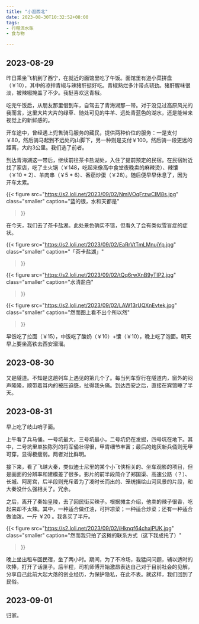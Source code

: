 ```yaml
---
title: "小逛西北"
date: 2023-08-30T10:32:52+08:00
tags: 
- 行程流水账
- 食与物

---
```






## 2023-08-29

昨日乘坐飞机到了西宁，在就近的面馆里吃了午饭。面馆里有道小菜拼盘（￥10），其中的凉拌青椒与辣猪肝挺好吃。青椒熟烂多汁带点韧劲。猪肝腥味很淡，被辣椒掩盖了不少。我挺喜欢这青椒。

吃完午饭后，从朋友那里借到车，自驾去了青海湖那一带。对于没见过高原风光的我而言，这里大片大片的绿草、随处可见的牛羊、远处青蓝色的湖水，还是能带来视觉上的新鲜感的。


开车途中，曾经遇上兜售骑马服务的藏民，提供两种价位的服务：一是支付￥80，然后骑马起到不远处的山脚下，另一种则是支付￥100，然后骑一段更远的距离，大约3公里。我们选了前者。

到达青海湖这一带后，继续前往茶卡盐湖处，入住了提前预定的民宿。在民宿附近找了家店，吃了土火锅（￥148，吃起来像高中食堂夜晚卖的麻辣烫）、辣馕（￥10 * 2）、羊肉串（￥5 * 6）、番茄炒蛋（￥28）。随后便早早休息了，因为开车太累。

{{< figure
  src="https://s2.loli.net/2023/09/02/NmiVOqFrzwClM8s.jpg"
  class="smaller"
  caption="蓝的很，水和天都是"

>}}

在今天，我们去了茶卡盐湖。此处景色确实不错，但看久了会有类似雪盲症的症状。

{{< figure
  src="https://s2.loli.net/2023/09/02/EaRrVtTmLMnujYp.jpg"
  class="smaller"
  caption="「茶卡盐湖」"

>}}

{{< figure
  src="https://s2.loli.net/2023/09/02/tQq6rwXnB9yTIP2.jpg"
  class="smaller"
  caption="水清盐白"

>}}



{{< figure
  src="https://s2.loli.net/2023/09/02/LAW13rUQXnEvtek.jpg"
  class="smaller"
  caption="然而图上看不出个所以然"

>}}



早饭吃了拉面（￥15），中饭吃了酸奶（￥10）+馕（￥10），晚上吃了泡面。明天早上要坐高铁去西安溜溜。



## 2023-08-30

又是隧道。不知是这趟列车上遇见的第几个了。每当列车穿行在隧道内，窗外的闷声隆隆，顺带着耳内的被压迫感，扯得我头痛。到达西安之后，直接在宾馆睡了半天。



## 2023-08-31

早上吃了岐山哨子面。



上午看了兵马俑。一号坑最大，三号坑最小，二号坑仍在发掘，四号坑在地下。其中，二号坑里单独陈列的将军俑壮得很，甲胄细节丰富；最后的炮灰新兵俑则无甲可穿，显得极瘦弱。两者对比鲜明。



接下来，看了飞越大秦，类似迪士尼里的某个小飞侠相关的、坐车观影的项目，但是画面的分辨率和建模差了很多。影片的前半段简介了郑国渠、高速公路（？）、长城、阿房宫，后半段则充斥着为了凑时长而出的、笼统描绘山河风景的片段，和大秦没什么强相关了。冗余。



之后，离开了秦始皇陵，去了回民街买辣子。根据摊主介绍，他卖的辣子很香，吃起来却不太辣。其中，一种适合做红油，可拌凉菜；一种适合炒菜；还有一种适合做油泼。一斤 ￥20 。我各买了半斤。



{{< figure
  src="https://s2.loli.net/2023/09/02/iHknqf64chxjPUK.jpg"
  class="smaller"
  caption="然而我只拍了这摊的联系方式（这下我成托了）"

>}}





晚上坐出租车回民宿，坐了两小时。期间，为了不冷场，我猛问问题，辅以适时的吹捧，打开了话匣子。后半程，司机师傅开始激昂表达自己对于目前社会的见解，分享自己此前大起大落的创业经历，为保护隐私，在此不表。就这样，我们回到了民俗。



## 2023-09-01

归家。
